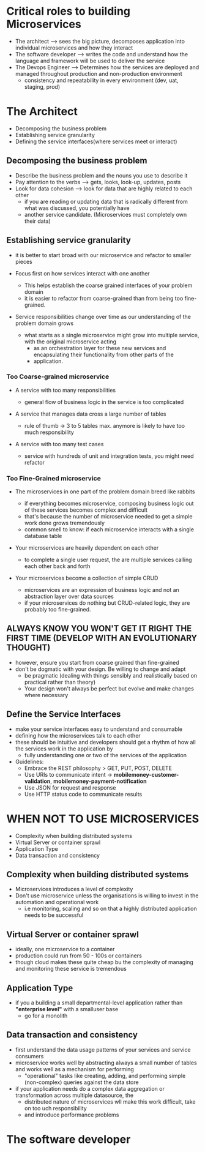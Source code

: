 # Critical roles to building Microservices
- The architect --> sees the big picture, decomposes application into individual microservices and how they interact
- The software developer --> writes the code and understand how the language and framework will be used to deliver the service
- The Devops Engineer --> Determines how the services are deployed and managed throughout production and non-production environment
    - consistency and repeatability in every environment (dev, uat, staging, prod)


# The Architect
- Decomposing the business problem
- Establishing service granularity
- Defining the service interfaces(where services meet or interact)

## Decomposing the business problem
- Describe the business problem and the nouns you use to describe it
- Pay attention to the verbs --> gets, looks, look-up, updates, posts
- Look for data cohesion --> look for data that are highly related to each other
  - if you are reading or updating data that is radically different from what was discussed, you potentially have 
  - another service candidate. (Microservices must completely own their data)

## Establishing service granularity
- it is better to start broad with our microservice and refactor to smaller pieces
- Focus first on how services interact with one another
  - This helps establish the coarse grained interfaces of your problem domain
  - it is easier to refactor from coarse-grained than from being too fine-grained.

- Service responsibilities change over time as our understanding of the problem domain grows
  - what starts as a single microservice might grow into multiple service, with the original microservice acting
    - as an orchestration layer for these new services and encapsulating their functionality from other parts of the
    - application.

### Too Coarse-grained microservice
- A service with too many responsibilities 
  - general flow of business logic in the service is too complicated

- A service that manages data cross a large number of tables
  - rule of thumb -> 3 to 5 tables max. anymore is likely to have too much responsibility
  
- A service with too many test cases
  - service with hundreds of unit and integration tests, you might need refactor

### Too Fine-Grained microservice
- The microservices in one part of the problem domain breed like rabbits
  - if everything becomes microservice, composing business logic out of these services becomes complex and difficult
  - that's because the number of microservice needed to get a simple work done grows tremendously
  - common smell to know: if each microservice interacts with a single database table

- Your microservices are heavily dependent on each other
  - to complete a single user request, the are multiple services calling each other back and forth

- Your microservices become a collection of simple CRUD
  - microservices are an expression of business logic and not an abstraction layer over data sources
  - if your microservices do nothing but CRUD-related logic, they are probably too fine-grained.

## ALWAYS KNOW YOU WON'T GET IT RIGHT THE FIRST TIME (DEVELOP WITH AN EVOLUTIONARY THOUGHT)
- however, ensure you start from coarse grained than fine-grained
- don't be dogmatic with your design. Be willing to change and adapt
  - be pragmatic (dealing with things sensibly and realistically based on practical rather than theory)
  - Your design won't always be perfect but evolve and make changes where necessary

## Define the Service Interfaces
- make your service interfaces easy to understand and consumable
- defining how the microservices talk to each other
- these should be intuitive and developers should get a rhythm of how all the services work in the application by
  - fully understanding one or two of the services of the application
- Guidelines: 
  - Embrace the REST philosophy > GET, PUT, POST, DELETE
  - Use URIs to communicate intent -> **mobilemoney-customer-validation**, **mobilemoney-payment-notification**
  - Use JSON for request and response
  - Use HTTP status code to communicate results

# WHEN NOT TO USE MICROSERVICES
- Complexity when building distributed systems
- Virtual Server or container sprawl
- Application Type
- Data transaction and consistency

## Complexity when building distributed systems
- Microservices introduces a level of complexity
- Don't use microservice unless the organisations is willing to invest in the automation and operational work
  - i.e monitoring, scaling and so on that a highly distributed application needs to be successful

## Virtual Server or container sprawl
- ideally, one microservice to a container 
- production could run from 50 - 100s or containers
- though cloud makes these quite cheap bu the complexity of managing and monitoring these service is tremendous 

## Application Type
- if you a building a small departmental-level application rather than **"enterprise level"** with a smalluser base
  - go for a monolith

## Data transaction and consistency
- first understand the data usage patterns of your services and service consumers
- microservice works well by abstracting always a small number of tables and works well as a mechanism for performing
  - "operational" tasks like creating, adding, and performing simple (non-complex) queries against the data store
- if your application needs do a complex data aggregation or transformation across multiple datasource, the 
  - distributed nature of microservices wll make this work difficult, take on too uch responsibility
  - and introduce performance problems


# The software developer